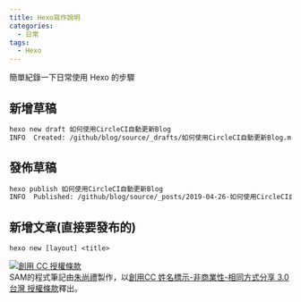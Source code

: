 ```yaml
---
title: Hexo寫作說明
categories:
  - 日常
tags:
  - Hexo
---
```


簡單紀錄一下日常使用 Hexo 的步驟

<!--more-->

## 新增草稿
``` bash
hexo new draft 如何使用CircleCI自動更新Blog
INFO  Created: /github/blog/source/_drafts/如何使用CircleCI自動更新Blog.md
```

## 發佈草稿
``` bash
hexo publish 如何使用CircleCI自動更新Blog
INFO  Published: /github/blog/source/_posts/2019-04-26-如何使用CircleCI自動更新Blog.md
```

## 新增文章(直接要發布的)
```
hexo new [layout] <title>
```

<a rel="license" href="http://creativecommons.org/licenses/by-nc-sa/3.0/tw/"><img alt="創用 CC 授權條款" style="border-width:0" src="https://i.creativecommons.org/l/by-nc-sa/3.0/tw/88x31.png" /></a><br /><span xmlns:dct="http://purl.org/dc/terms/" property="dct:title">SAM的程式筆記</span>由<a xmlns:cc="http://creativecommons.org/ns#" href="https://blog.samchu.dev/" property="cc:attributionName" rel="cc:attributionURL">朱尚禮</a>製作，以<a rel="license" href="http://creativecommons.org/licenses/by-nc-sa/3.0/tw/">創用CC 姓名標示-非商業性-相同方式分享 3.0 台灣 授權條款</a>釋出。